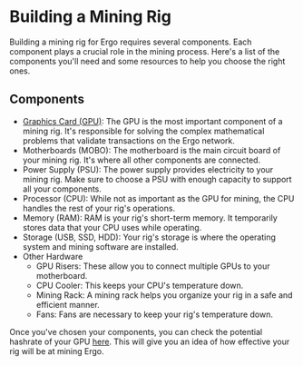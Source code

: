 # Building a Mining Rig

Building a mining rig for Ergo requires several components. Each component plays a crucial role in the mining process. Here's a list of the components you'll need and some resources to help you choose the right ones.

## Components

- [Graphics Card (GPU)](https://ergonaut.space/en/Guides/Mining/Graphics_Cards): The GPU is the most important component of a mining rig. It's responsible for solving the complex mathematical problems that validate transactions on the Ergo network.
- Motherboards (MOBO): The motherboard is the main circuit board of your mining rig. It's where all other components are connected.
- Power Supply (PSU): The power supply provides electricity to your mining rig. Make sure to choose a PSU with enough capacity to support all your components.
- Processor (CPU): While not as important as the GPU for mining, the CPU handles the rest of your rig's operations.
- Memory (RAM): RAM is your rig's short-term memory. It temporarily stores data that your CPU uses while operating.
- Storage (USB, SSD, HDD): Your rig's storage is where the operating system and mining software are installed.
- Other Hardware
  - GPU Risers: These allow you to connect multiple GPUs to your motherboard.
  - CPU Cooler: This keeps your CPU's temperature down.
  - Mining Rack: A mining rack helps you organize your rig in a safe and efficient manner.
  - Fans: Fans are necessary to keep your rig's temperature down.

Once you've chosen your components, you can check the potential hashrate of your GPU [here](https://docs.google.com/spreadsheets/d/1NsuoDB27EwCo_BlSjCP3GMLfTSJRPIWIBsL-wPTllUg). This will give you an idea of how effective your rig will be at mining Ergo.
